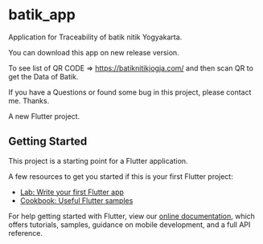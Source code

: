 # batik_app

Application for Traceability of batik nitik Yogyakarta.

You can download this app on new release version.

To see list of QR CODE => https://batiknitikjogja.com/ and then scan QR to get the Data of Batik.

If you have a Questions or found some bug in this project, please contact me. Thanks.

A new Flutter project.

## Getting Started

This project is a starting point for a Flutter application.

A few resources to get you started if this is your first Flutter project:

- [Lab: Write your first Flutter app](https://flutter.dev/docs/get-started/codelab)
- [Cookbook: Useful Flutter samples](https://flutter.dev/docs/cookbook)

For help getting started with Flutter, view our
[online documentation](https://flutter.dev/docs), which offers tutorials,
samples, guidance on mobile development, and a full API reference.
